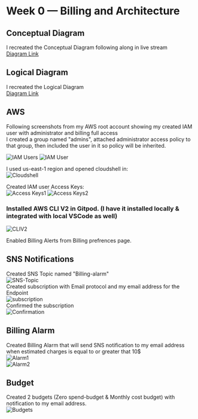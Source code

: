 # Week 0 — Billing and Architecture

## Conceptual Diagram
I recreated the Conceptual Diagram following along in live stream  
[Diagram Link](https://lucid.app/lucidchart/855757f9-fe2b-4d9d-b972-76a23e056899/edit?viewport_loc=-1742%2C575%2C2447%2C1144%2C0_0&invitationId=inv_5c0a4c05-1362-4356-a97a-702745b70e46)
## Logical Diagram
I recreated the Logical Diagram  
[Diagram Link](https://lucid.app/lucidchart/3678172a-c132-4b85-9b43-c7d1a0d87168/edit?viewport_loc=-464%2C-24%2C3330%2C1557%2C0_0&invitationId=inv_40621fa3-a2f5-47e3-9b1e-537ab51c487b)
## AWS
Following screenshots from my AWS root account showing my created IAM user with administrator and billing full access  
I created a group named "admins", attached administrator access policy to that group, then included the user in it so policy will be inherited.

![IAM Users](https://user-images.githubusercontent.com/105418424/219474591-c9874276-b528-472f-b780-5fe476c05e2b.png)
![IAM User](https://user-images.githubusercontent.com/105418424/219475175-3ec55563-f16b-4aad-a1ab-ab56fadd6a09.png)

I used us-east-1 region and opened cloudshell in:  
![Cloudshell](https://user-images.githubusercontent.com/105418424/219478337-af5eaa5f-1ba7-4eaf-bd67-d4df863854a4.png)

Created IAM user Access Keys:  
![Access Keys1](https://user-images.githubusercontent.com/105418424/219480694-42d9bb06-eeee-4f6a-967d-576d4e8e8500.png)
![Access Keys2](https://user-images.githubusercontent.com/105418424/219480839-c969f024-8522-45c9-b343-d3795b3b662a.png)  

### Installed AWS CLI V2 in Gitpod. (I have it installed locally & integrated with local VSCode as well)
![CLIV2](https://user-images.githubusercontent.com/105418424/219508531-31980e9b-33c7-4e18-834b-702734a6a452.png)


Enabled Billing Alerts from Billing prefrences page.

## SNS Notifications  
Created SNS Topic named "Billing-alarm"  
![SNS-Topic](https://user-images.githubusercontent.com/105418424/219485802-7d64272f-556a-45c0-a3c1-311e01012e74.png)  
Created subscription with Email protocol and my email address for the Endpoint  
![subscription](https://user-images.githubusercontent.com/105418424/219486309-3bbb2adb-bfc3-4d4e-8dd9-473aa69cd959.png)  
Confirmed the subscription  
![Confirmation](https://user-images.githubusercontent.com/105418424/219487067-a6b7705f-6b59-48e6-bab5-17d3b68b8a5d.png)

## Billing Alarm  
Created Billing Alarm that will send SNS notification to my email address when estimated charges is equal to or greater that 10$  
![Alarm1](https://user-images.githubusercontent.com/105418424/219491854-a124c0b3-4081-4967-a869-3e8e28438727.png)  
![Alarm2](https://user-images.githubusercontent.com/105418424/219492470-5c5e3f5d-4260-41f6-bdf8-e52b132d58aa.png)

## Budget  
Created 2 budgets (Zero spend-budget & Monthly cost budget) with notification to my email address.  
![Budgets](https://user-images.githubusercontent.com/105418424/219495558-bbf956d2-2bcd-49c8-aa3d-aaecabf50324.png)

